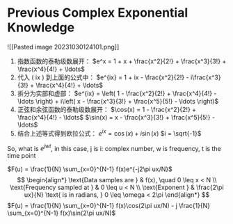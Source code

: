 # Previous Complex Exponential Knowledge
![[Pasted image 20231030124101.png]]
1. 指数函数的泰勒级数展开：
$e^x = 1 + x + \frac{x^2}{2!} + \frac{x^3}{3!} + \frac{x^4}{4!} + \ldots$
2. 代入 \( ix \) 到上面的公式中：
$e^{ix} = 1 + ix - \frac{x^2}{2!} - i\frac{x^3}{3!} + \frac{x^4}{4!} + \ldots$
3. 拆分为实部和虚部：
$e^{ix} = \left( 1 - \frac{x^2}{2!} + \frac{x^4}{4!} - \ldots \right) + i\left( x - \frac{x^3}{3!} + \frac{x^5}{5!} - \ldots \right)$
4. 正弦和余弦函数的泰勒级数展开：
$\cos(x) = 1 - \frac{x^2}{2!} + \frac{x^4}{4!} - \ldots$
$\sin(x) = x - \frac{x^3}{3!} + \frac{x^5}{5!} - \ldots$
5. 结合上述等式得到欧拉公式：
$e^{ix} = \cos(x) + i\sin(x)$
$i = \sqrt{-1}$

So, what is $e^{jwt}$, in this case, j is i: complex number, w is frequency, t is the time point

$F(u) = \frac{1}{N} \sum_{x=0}^{N-1} f(x)e^{-j2\pi ux/N}$
$$
\begin{align*}
\text{Data samples are } & f(x), \quad 0 \leq x < N \\
\text{Frequency sampled at } & 0 \leq u < N \\
\text{Exponent } & \frac{2\pi ux}{N} \text{ is in radians, } 0 \leq \omega < 2\pi
\end{align*}
$$
$F(u) = \frac{1}{N} \sum_{x=0}^{N-1} f(x)\cos(2\pi ux/N) - j \frac{1}{N} \sum_{x=0}^{N-1} f(x)\sin(2\pi ux/N)$





